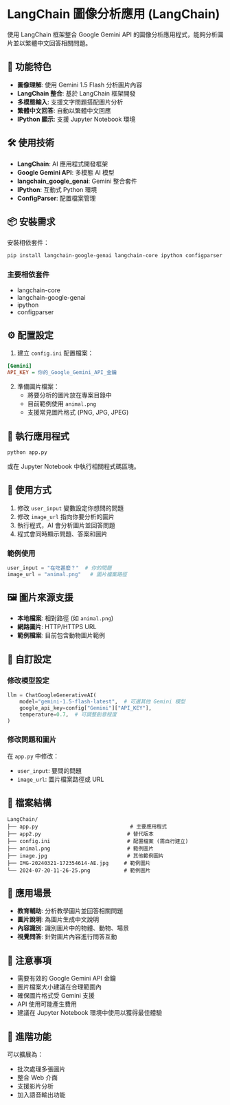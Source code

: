 # LangChain 圖像分析應用 (LangChain)

使用 LangChain 框架整合 Google Gemini API 的圖像分析應用程式，能夠分析圖片並以繁體中文回答相關問題。

## 🚀 功能特色

- **圖像理解**: 使用 Gemini 1.5 Flash 分析圖片內容
- **LangChain 整合**: 基於 LangChain 框架開發
- **多模態輸入**: 支援文字問題搭配圖片分析
- **繁體中文回答**: 自動以繁體中文回應
- **IPython 顯示**: 支援 Jupyter Notebook 環境

## 🛠️ 使用技術

- **LangChain**: AI 應用程式開發框架
- **Google Gemini API**: 多模態 AI 模型
- **langchain_google_genai**: Gemini 整合套件
- **IPython**: 互動式 Python 環境
- **ConfigParser**: 配置檔案管理

## 📦 安裝需求

安裝相依套件：
```bash
pip install langchain-google-genai langchain-core ipython configparser
```

### 主要相依套件
- langchain-core
- langchain-google-genai  
- ipython
- configparser

## ⚙️ 配置設定

1. 建立 `config.ini` 配置檔案：

```ini
[Gemini]
API_KEY = 你的_Google_Gemini_API_金鑰
```

2. 準備圖片檔案：
   - 將要分析的圖片放在專案目錄中
   - 目前範例使用 `animal.png`
   - 支援常見圖片格式 (PNG, JPG, JPEG)

## 🚀 執行應用程式

```bash
python app.py
```

或在 Jupyter Notebook 中執行相關程式碼區塊。

## 💬 使用方式

1. 修改 `user_input` 變數設定你想問的問題
2. 修改 `image_url` 指向你要分析的圖片
3. 執行程式，AI 會分析圖片並回答問題
4. 程式會同時顯示問題、答案和圖片

### 範例使用
```python
user_input = "在吃甚麼？"  # 你的問題
image_url = "animal.png"   # 圖片檔案路徑
```

## 🖼️ 圖片來源支援

- **本地檔案**: 相對路徑 (如 `animal.png`)
- **網路圖片**: HTTP/HTTPS URL
- **範例檔案**: 目前包含動物圖片範例

## 🔧 自訂設定

### 修改模型設定
```python
llm = ChatGoogleGenerativeAI(
    model="gemini-1.5-flash-latest",  # 可選其他 Gemini 模型
    google_api_key=config["Gemini"]["API_KEY"],
    temperature=0.7,  # 可調整創意程度
)
```

### 修改問題和圖片
在 `app.py` 中修改：
- `user_input`: 要問的問題
- `image_url`: 圖片檔案路徑或 URL

## 📁 檔案結構

```
LangChain/
├── app.py                              # 主要應用程式
├── app2.py                            # 替代版本
├── config.ini                         # 配置檔案 (需自行建立)
├── animal.png                         # 範例圖片
├── image.jpg                          # 其他範例圖片
├── IMG-20240321-172354614-AE.jpg     # 範例圖片
└── 2024-07-20-11-26-25.png           # 範例圖片
```

## 🌟 應用場景

- **教育輔助**: 分析教學圖片並回答相關問題
- **圖片說明**: 為圖片生成中文說明
- **內容識別**: 識別圖片中的物體、動物、場景
- **視覺問答**: 針對圖片內容進行問答互動

## 📝 注意事項

- 需要有效的 Google Gemini API 金鑰
- 圖片檔案大小建議在合理範圍內
- 確保圖片格式受 Gemini 支援
- API 使用可能產生費用
- 建議在 Jupyter Notebook 環境中使用以獲得最佳體驗

## 🚀 進階功能

可以擴展為：
- 批次處理多張圖片
- 整合 Web 介面
- 支援影片分析
- 加入語音輸出功能